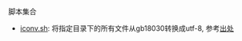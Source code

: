 脚本集合

* [iconv.sh](iconv.sh): 将指定目录下的所有文件从gb18030转换成utf-8, 参考[出处](https://blog.csdn.net/ft2028739/article/details/15809019)
